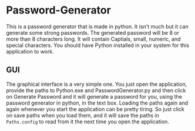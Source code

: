# Password-Generator
This is a password generator that is made in python. It isn't much but it can generate some strong passwords. The generated password will be 8 or more than 8 characters long. It will contain Captials, small, numeric, and special characters.
You should have Python installed in your system for this application to work.
## GUI
The graphical interface is a very simple one. You just open the application, provide the paths to Python.exe and PasswordGenerator.py and then click on Generate Password and it will generate a password for you, using the password generator in python, in the text box.
Loading the paths again and again whenever you start the application can be pretty tiring. So just click on save paths when you load them, and it will save the paths in `Paths.config` to read from it the next time you open the application.
